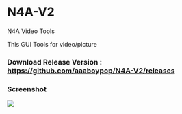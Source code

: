 # N4A-V2
N4A Video Tools

This GUI Tools for video/picture

### Download Release Version : https://github.com/aaaboypop/N4A-V2/releases

### Screenshot
![](https://puu.sh/DQZ5p.png)
